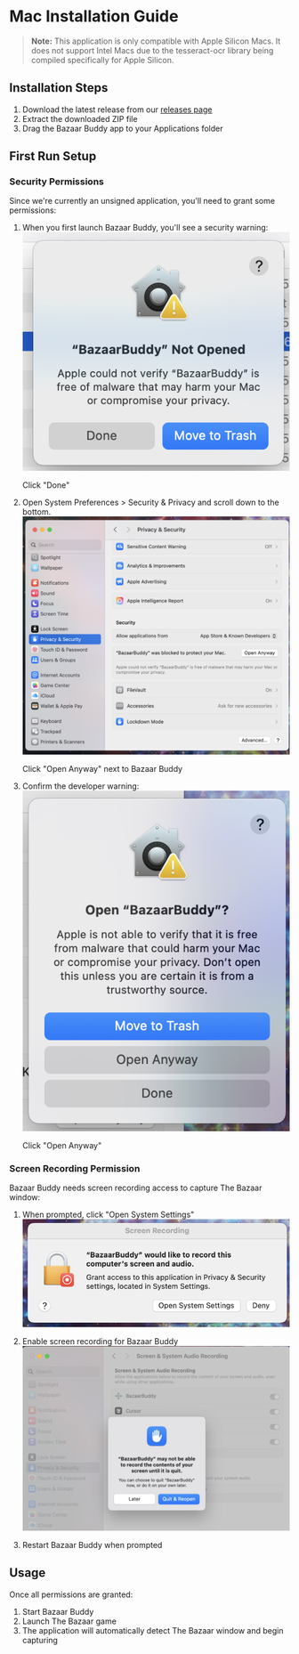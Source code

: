 # Mac Installation Guide

> **Note:** This application is only compatible with Apple Silicon Macs. It does not support Intel Macs due to the tesseract-ocr library being compiled specifically for Apple Silicon.

## Installation Steps

1. Download the latest release from our [releases page](https://github.com/stonehenge-collective/bazaar-buddy-client/releases)
2. Extract the downloaded ZIP file
3. Drag the Bazaar Buddy app to your Applications folder

## First Run Setup

### Security Permissions

Since we're currently an unsigned application, you'll need to grant some permissions:

1. When you first launch Bazaar Buddy, you'll see a security warning:
   ![Security Warning](./assests/mac_install_1.png)

   Click "Done"

2. Open System Preferences > Security & Privacy and scroll down to the bottom.
   ![Security Settings](./assests/mac_install_2.png)


   Click "Open Anyway" next to Bazaar Buddy

3. Confirm the developer warning:
   ![Developer Warning](./assests/mac_install_3.png)

   
   Click "Open Anyway"

### Screen Recording Permission

Bazaar Buddy needs screen recording access to capture The Bazaar window:

1. When prompted, click "Open System Settings"
   ![Screen Recording Prompt](./assests/mac_install_4.png)

2. Enable screen recording for Bazaar Buddy
   ![Screen Recording Settings](./assests/mac_install_5.png)

3. Restart Bazaar Buddy when prompted

## Usage

Once all permissions are granted:

1. Start Bazaar Buddy
2. Launch The Bazaar game
3. The application will automatically detect The Bazaar window and begin capturing
